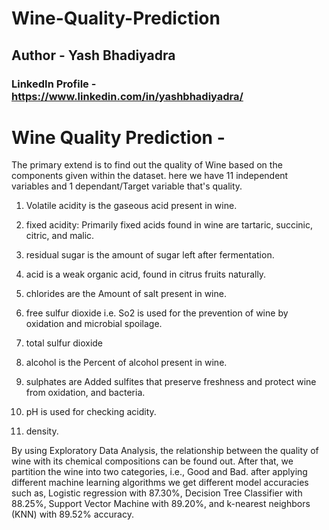 # Wine-Quality-Prediction

## Author - Yash Bhadiyadra

### LinkedIn Profile - https://www.linkedin.com/in/yashbhadiyadra/

# Wine Quality Prediction -

The primary extend is to find out the quality of Wine based on the components given within the dataset. here we have 11 independent variables and 1 dependant/Target variable that's quality.

1. Volatile acidity is the gaseous acid present in wine.

2. fixed acidity: Primarily fixed acids found in wine are tartaric, succinic, citric, and malic.

3. residual sugar is the amount of sugar left after fermentation.

4. acid is a weak organic acid, found in citrus fruits naturally.

5. chlorides are the Amount of salt present in wine.

6. free sulfur dioxide i.e. So2 is used for the prevention of wine by oxidation and microbial spoilage.

7. total sulfur dioxide

8. alcohol is the Percent of alcohol present in wine.

9. sulphates are Added sulfites that preserve freshness and protect wine from oxidation, and bacteria.

10. pH is used for checking acidity.

11. density.

By using Exploratory Data Analysis, the relationship between the quality of wine with its chemical compositions can be found out. After that, we partition the wine into two categories, i.e., Good and Bad. after applying different machine learning algorithms we get different model accuracies such as, Logistic regression with 87.30%, Decision Tree Classifier with 88.25%, Support Vector Machine with 89.20%, and k-nearest neighbors (KNN) with 89.52% accuracy.

